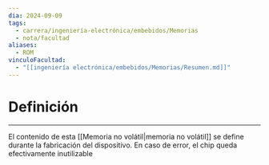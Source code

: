 ```yaml
---
dia: 2024-09-09
tags:
  - carrera/ingeniería-electrónica/embebidos/Memorias
  - nota/facultad
aliases:
  - ROM
vinculoFacultad:
  - "[[ingeniería electrónica/embebidos/Memorias/Resumen.md]]"
---
```

# Definición
---
El contenido de esta [[Memoria no volátil|memoria no volátil]] se define durante la fabricación del dispositivo. En caso de error, el chip queda efectivamente inutilizable
